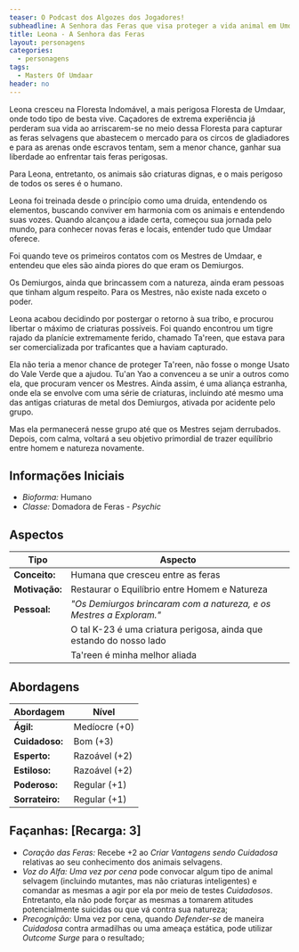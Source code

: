 ```yaml
---
teaser: O Podcast dos Algozes dos Jogadores!
subheadline: A Senhora das Feras que visa proteger a vida animal em Umdaar
title: Leona - A Senhora das Feras
layout: personagens
categories:
  - personagens
tags:
  - Masters Of Umdaar 
header: no
---
```


Leona cresceu na Floresta Indomável, a mais perigosa Floresta de Umdaar, onde todo tipo de besta vive. Caçadores de extrema experiência já perderam sua vida ao arriscarem-se no meio dessa Floresta para capturar as feras selvagens que abastecem o mercado para os circos de gladiadores e para as arenas onde escravos tentam, sem a menor chance, ganhar sua liberdade ao enfrentar tais feras perigosas.

Para Leona, entretanto, os animais são criaturas dignas, e o mais perigoso de todos os seres é o humano.

Leona foi treinada desde o princípio como uma druida, entendendo os elementos, buscando conviver em harmonia com os animais e entendendo suas vozes. Quando alcançou a idade certa, começou sua jornada pelo mundo, para conhecer novas feras e locais, entender tudo que Umdaar oferece.

Foi quando teve os primeiros contatos com os Mestres de Umdaar, e entendeu que eles são ainda piores do que eram os Demiurgos. 

Os Demiurgos, ainda que brincassem com a natureza, ainda eram pessoas que tinham algum respeito. Para os Mestres, não existe nada exceto o poder.

Leona acabou decidindo por postergar o retorno à sua tribo, e procurou libertar o máximo de criaturas possíveis. Foi quando encontrou um tigre rajado da planície extremamente ferido, chamado Ta'reen, que estava para ser comercializada por traficantes que a haviam capturado.

Ela não teria a menor chance de proteger Ta'reen, não fosse o monge Usato do Vale Verde que a ajudou. Tu'an Yao a convenceu a se unir a outros como ela, que procuram vencer os Mestres. Ainda assim, é uma aliança estranha, onde ela se envolve com uma série de criaturas, incluindo até mesmo uma das antigas criaturas de metal dos Demiurgos, ativada por acidente pelo grupo. 

Mas ela permanecerá nesse grupo até que os Mestres sejam derrubados. Depois, com calma, voltará a seu objetivo primordial de trazer equilíbrio entre homem e natureza novamente.

## Informações Iniciais

+ _Bioforma:_ Humano
+ _Classe:_ Domadora de Feras - _Psychic_

## Aspectos

| **Tipo**       | **Aspecto**                                                            |
|----------------|------------------------------------------------------------------------|
| __Conceito:__  | Humana que cresceu entre as feras                                      |
| __Motivação:__ | Restaurar o Equilíbrio entre Homem e Natureza                          |
| __Pessoal:__   | _"Os Demiurgos brincaram com a natureza, e os Mestres a Exploram."_    |
|                | O tal K-23 é uma criatura perigosa, ainda que estando do nosso lado    |
|                | Ta'reen é minha melhor aliada                                          |

## Abordagens

| **Abordagem**   | **Nível**     |
|-----------------|---------------|
| __Ágil:__       | Medíocre (+0) |
| __Cuidadoso:__  | Bom (+3)      |
| __Esperto:__    | Razoável (+2) |
| __Estiloso:__   | Razoável (+2) |
| __Poderoso:__   | Regular (+1)  |
| __Sorrateiro:__ | Regular (+1)  |

## Façanhas: [Recarga: 3]

+ _Coração das Feras:_ Recebe +2 ao _Criar Vantagens sendo Cuidadosa_ relativas ao seu conhecimento dos animais selvagens.
+ _Voz do Alfa:_ _Uma vez por cena_ pode convocar algum tipo de animal selvagem (incluindo mutantes, mas não criaturas inteligentes) e comandar as mesmas a agir por ela por meio de testes _Cuidadosos_. Entretanto, ela não pode forçar as mesmas a tomarem atitudes potencialmente suicidas ou que vá contra sua natureza;
+ _Precognição_: Uma vez por cena, quando _Defender-se_ de maneira _Cuidadosa_ contra armadilhas ou uma ameaça estática, pode utilizar _Outcome Surge_ para o resultado;

